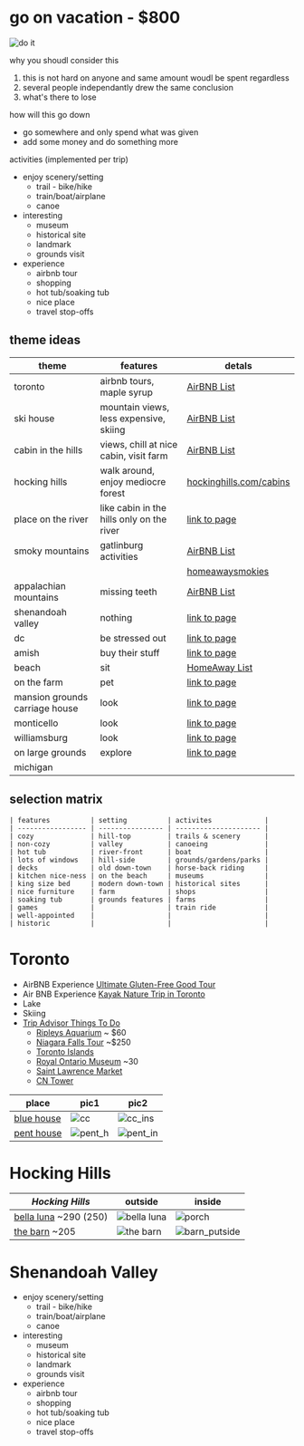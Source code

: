 go on vacation - $800
=======================================================================================

![do it](https://images.duckduckgo.com/iu/?u=http%3A%2F%2Fmedia.riffsy.com%2Fimages%2F0fae8b8616ceebf560aebfae33cefdec%2Ftenor.gif&f=1)

why you shoudl consider this

1. this is not hard on anyone and same amount woudl be spent regardless
2. several people independantly drew the same conclusion
3. what's there to lose

how will this go down

* go somewhere and only spend what was given
* add some money and do something more

activities (implemented per trip)

* enjoy scenery/setting
    * trail - bike/hike
    * train/boat/airplane
    * canoe
* interesting
    * museum
    * historical site
    * landmark
    * grounds visit
* experience
    * airbnb tour
    * shopping
    * hot tub/soaking tub
    * nice place
    * travel stop-offs

## theme ideas
| theme                          | features                                  | detals                                                                                                 |
| ------------------------------ | ----------------------------------------- | ------------------------------------------------------------------------------------------------------ |
| toronto                        | airbnb tours, maple syrup                 | [AirBNB List](https://www.airbnb.com/wishlists/252802933)                                              |
| ski house                      | mountain views, less expensive, skiing    | [AirBNB List](https://www.airbnb.com/wishlists/252878206)                                              |
| cabin in the hills             | views, chill at nice cabin, visit farm    | [AirBNB List](https://www.airbnb.com/wishlists/252708773)                                              |
| hocking hills                  | walk around, enjoy mediocre forest        | [hockinghills.com/cabins](https://www.hockinghills.com/cabins.html)                                    |
| place on the river             | like cabin in the hills only on the river | [link to page]()                                                                                       |
| smoky mountains                | gatlinburg activities                     | [AirBNB List](https://www.airbnb.com/wishlists/252724446)                                              |
|                                |                                           | [homeawaysmokies](https://www.homeaway.com/traveler/th/favorites/5f2ef473-3a47-435f-b0d5-756e0c622d04) |
| appalachian mountains          | missing teeth                             | [AirBNB List](https://www.airbnb.com/wishlists/252708773)                                              |
| shenandoah valley              | nothing                                   | [link to page]()                                                                                       |
| dc                             | be stressed out                           | [link to page]()                                                                                       |
| amish                          | buy their stuff                           | [link to page]()                                                                                       |
| beach                          | sit                                       | [HomeAway List](https://www.homeaway.com/traveler/th/favorites/8deeb5d8-0f6c-4f2a-aa62-3862709befd6)   |
| on the farm                    | pet                                       | [link to page]()                                                                                       |
| mansion grounds carriage house | look                                      | [link to page]()                                                                                       |
| monticello                     | look                                      | [link to page]()                                                                                       |
| williamsburg                   | look                                      | [link to page]()                                                                                       |
| on large grounds               | explore                                   | [link to page]()                                                                                       |
| michigan                       |                                           |                                                                                                        |


## selection matrix
```
| features          | setting          | activites             |
| ----------------- | ---------------- | --------------------- |
| cozy              | hill-top         | trails & scenery      |
| non-cozy          | valley           | canoeing              |
| hot tub           | river-front      | boat                  |
| lots of windows   | hill-side        | grounds/gardens/parks |
| decks             | old down-town    | horse-back riding     |
| kitchen nice-ness | on the beach     | museums               |
| king size bed     | modern down-town | historical sites      |
| nice furniture    | farm             | shops                 |
| soaking tub       | grounds features | farms                 |
| games             |                  | train ride            |
| well-appointed    |                  |                       |
| historic          |                  |                       |
```

Toronto
=======================================================================================================

* AirBNB Experience [Ultimate Gluten-Free Good Tour](https://www.airbnb.com/experiences/72287?source=wl)
* Air BNB Experience [Kayak Nature Trip in Toronto](https://www.airbnb.com/experiences/99992?source=wl)
* Lake
* Skiing
* [Trip Advisor Things To Do](https://www.tripadvisor.com/Attractions-g155019-Activities-Toronto_Ontario.html)
    * [Ripleys Aquarium](https://www.tripadvisor.com/Attraction_Review-g155019-d5031404-Reviews-Ripley_s_Aquarium_Of_Canada-Toronto_Ontario.html) ~ $60
    * [Niagara Falls Tour](https://www.tripadvisor.com/AttractionProductDetail-g155019-d11448318-Niagara_Falls_Day_Trip_from_Toronto-Toronto_Ontario.html) ~$250
    * [Toronto Islands](https://www.tripadvisor.com/Attraction_Review-g155019-d185115-Reviews-Toronto_Islands-Toronto_Ontario.html)
    * [Royal Ontario Museum](https://www.tripadvisor.com/Attraction_Review-g155019-d155481-Reviews-Royal_Ontario_Museum-Toronto_Ontario.html) ~30
    * [Saint Lawrence Market](https://www.tripadvisor.com/Attraction_Review-g155019-d185112-Reviews-St_Lawrence_Market-Toronto_Ontario.html) 
    * [CN Tower](https://www.tripadvisor.com/Attraction_Review-g155019-d155483-Reviews-CN_Tower-Toronto_Ontario.html)


| place                                                                                                                                       | pic1                                                                                                       | pic2                                                                                                        |
| ------------------------------------------------------------------------------------------------------------------------------------------- | ---------------------------------------------------------------------------------------------------------- | ----------------------------------------------------------------------------------------------------------- |
| [blue house](https://www.airbnb.com/rooms/11461586?wl_source=list&wl_id=252802933&role=wishlist_collaborator&adults=1&children=0&infants=0) | ![cc](https://a0.muscache.com/im/pictures/ba45a97c-975b-45e0-95e8-0af230cd65ca.jpg?aki_policy=xx_large)    | ![cc_ins](https://a0.muscache.com/im/pictures/6a95217d-9b71-4048-9609-975af54b1cbb.jpg?aki_policy=x_large)  |
| [pent house](https://www.airbnb.com/rooms/21021909?wl_source=list&wl_id=252802933&role=wishlist_collaborator&adults=1&children=0&infants=0) | ![pent_h](https://a0.muscache.com/im/pictures/e35991dd-667f-4665-92c8-6e972e32eeab.jpg?aki_policy=x_large) | ![pent_in](https://a0.muscache.com/im/pictures/c20f497a-81d5-47dc-b315-e5c87a38e8a8.jpg?aki_policy=x_large) |


Hocking Hills
=======================================================================================================


| _*Hocking Hills*_                                                            | outside                                                                      | inside                                                                        |
| ---------------------------------------------------------------------------- | ---------------------------------------------------------------------------- | ----------------------------------------------------------------------------- |
| [bella luna](http://www.bellalunalogcabin.com/)  ~290 (250)                  | ![bella luna](http://www.bellalunalogcabin.com/images/2011-loftbedroom1.jpg) | ![porch](http://www.bellalunalogcabin.com/images/2011-deck.jpg)               |
| [the barn](https://www.cabinsbythecaves.com/the-barn-pumpkin-ridge.htm) ~205 | ![the barn](https://www.cabinsbythecaves.com/images/pumpkin-ridge_28.jpg)    | ![barn_putside](https://www.cabinsbythecaves.com/images/pumpkin-ridge_12.jpg) |

Shenandoah Valley
=======================================================================================================
* enjoy scenery/setting
    * trail - bike/hike
    * train/boat/airplane
    * canoe
* interesting
    * museum
    * historical site
    * landmark
    * grounds visit
* experience
    * airbnb tour
    * shopping
    * hot tub/soaking tub
    * nice place
    * travel stop-offs
